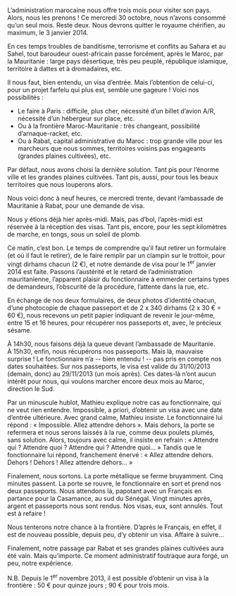 L’administration marocaine nous offre trois mois pour visiter son pays.
Alors, nous les prenons !
Ce mercredi 30 octobre, nous n’avons consommé qu’un seul mois.
Reste deux.
Nous devrons quitter le royaume chérifien, au maximum, le 3 janvier 2014.

En ces temps troubles de banditisme, terrorisme et conflits au Sahara et au Sahel, tout baroudeur ouest-africain passe forcément, après le Maroc, par la Mauritanie : large pays désertique, très peu peuplé, république islamique, territoire à dattes et à dromadaires, etc.

Il nous faut, bien entendu, un visa d’entrée.
Mais l’obtention de celui-ci, pour un projet farfelu qui plus est, semble une gageure !
Voici nos possibilités :

* Le faire à Paris : difficile, plus cher, nécessité d’un billet d’avion A/R, nécessité d’un hébergeur sur place, etc.
* Ou à la frontière Maroc-Mauritanie : très changeant, possibilité d’arnaque-racket, etc.
* Ou à Rabat, capital administrative du Maroc : trop grande ville pour les marcheurs que nous sommes, territoires voisins pas engageants (grandes plaines cultivées), etc.

Par défaut, nous avons choisi la dernière solution.
Tant pis pour l’énorme ville et les grandes plaines cultivées.
Tant pis, aussi, pour tous les beaux territoires que nous louperons alors.

Nous voici donc à neuf heures, ce mercredi trente, devant l’ambassade de Mauritanie à Rabat, pour une demande de visa.

Nous y étions déjà hier après-midi.
Mais, pas d’bol, l’après-midi est réservée à la réception des visas.
Tant pis, encore, pour les sept kilomètres de marche, en tongs, sous un soleil de plomb.

Ce matin, c’est bon.
Le temps de comprendre qu’il faut retirer un formulaire (et où il faut le retirer), de le faire remplir par un clampin sur le trottoir, pour vingt dirhams chacun (2 €), et notre demande de visa pour le 1<sup>er</sup> janvier 2014  est faite.
Passons l’austérité et le retard de l’administration mauritanienne, l’apparent plaisir du fonctionnaire à emmerder certains types de demandeurs, l’obscurité de la procédure, l’attente dans la rue, etc.

En échange de nos deux formulaires, de deux photos d’identité chacun, d’une photocopie de chaque passeport et de 2 x 340 dirhams (2 x 30 € = 60 €), nous recevons un petit papier indiquant de revenir le jour-même, entre 15 et 16 heures, pour récupérer nos passeports et, avec, le précieux sésame.

À 14h30, nous faisons déjà la queue devant l’ambassade de Mauritanie.
À 15h30, enfin, nous récupérons nos passeports.
Mais là, mauvaise surprise !
Le fonctionnaire n’a -- bien entendu ! -- pas pris en compte nos dates souhaitées.
Sur nos passeports, le visa est valide du 31/10/2013 (demain, donc) au 29/11/2013 (un mois après).
Ces dates-là n’ont aucun intérêt pour nous, qui voulons marcher encore deux mois au Maroc, direction le Sud.

Par un minuscule hublot, Mathieu explique notre cas au fonctionnaire, qui ne veut rien entendre.
Impossible, a priori, d’obtenir un visa avec une date d’entrée ultérieure.
Avec grand calme, Mathieu insiste.
Le fonctionnaire lui répond : « Impossible. Allez attendre dehors ».
Mais dehors, la porte se refermera et nous serons laissés à la rue, comme deux poulets plumés, sans solution.
Alors, toujours avec calme, il insiste en refrain : « Attendre qui ? Attendre quoi ? Attendre qui ? Attendre quoi... »
Tandis que le fonctionnaire lui répond, franchement énervé : « Allez attendre dehors. Dehors ! Dehors ! Allez attendre dehors... »

Finalement, nous sortons.
La porte métallique se ferme bruyamment.
Cinq minutes passent.
La porte se rouvre, le fonctionnaire en sort et prend nos deux passeports.
Nous attendons là, papotant avec un Français en partance pour la Casamance, au sud du Sénégal.
Vingt minutes après, argent et passeports nous sont rendus.
Nos visas, eux, sont annulés.
Tout est à refaire !

Nous tenterons notre chance à la frontière.
D’après le Français, en effet, il est de nouveau possible, depuis peu, d’y obtenir un visa.
Affaire à suivre...

Finalement, notre passage par Rabat et ses grandes plaines cultivées aura été vain.
Mais qu’importe.
Ce moment administratif foutraque aura forgé, un peu, notre expérience.

N.B. Depuis le 1<sup>er</sup> novembre 2013, il est possible d’obtenir un visa à la frontière : 50 € pour quinze jours ; 90 € pour trois mois.

